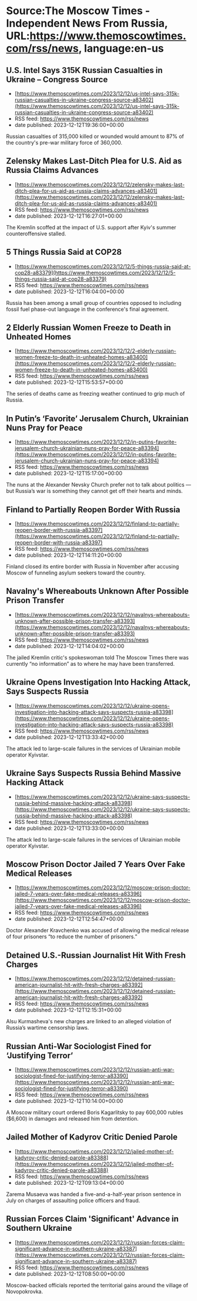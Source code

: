 # Source:The Moscow Times - Independent News From Russia, URL:https://www.themoscowtimes.com/rss/news, language:en-us

## U.S. Intel Says 315K Russian Casualties in Ukraine – Congress Source
 - [https://www.themoscowtimes.com/2023/12/12/us-intel-says-315k-russian-casualties-in-ukraine-congress-source-a83402](https://www.themoscowtimes.com/2023/12/12/us-intel-says-315k-russian-casualties-in-ukraine-congress-source-a83402)
 - RSS feed: https://www.themoscowtimes.com/rss/news
 - date published: 2023-12-12T19:36:00+00:00

Russian casualties of 315,000 killed or wounded would amount to 87% of the country's pre-war military force of 360,000.

## Zelensky Makes Last-Ditch Plea for U.S. Aid as Russia Claims Advances
 - [https://www.themoscowtimes.com/2023/12/12/zelensky-makes-last-ditch-plea-for-us-aid-as-russia-claims-advances-a83401](https://www.themoscowtimes.com/2023/12/12/zelensky-makes-last-ditch-plea-for-us-aid-as-russia-claims-advances-a83401)
 - RSS feed: https://www.themoscowtimes.com/rss/news
 - date published: 2023-12-12T16:27:01+00:00

The Kremlin scoffed at the impact of U.S. support after Kyiv's summer counteroffensive stalled.

## 5 Things Russia Said at COP28
 - [https://www.themoscowtimes.com/2023/12/12/5-things-russia-said-at-cop28-a83379](https://www.themoscowtimes.com/2023/12/12/5-things-russia-said-at-cop28-a83379)
 - RSS feed: https://www.themoscowtimes.com/rss/news
 - date published: 2023-12-12T16:04:00+00:00

Russia has been among a small group of countries opposed to including fossil fuel phase-out language in the conference's final agreement.

## 2 Elderly Russian Women Freeze to Death in Unheated Homes
 - [https://www.themoscowtimes.com/2023/12/12/2-elderly-russian-women-freeze-to-death-in-unheated-homes-a83400](https://www.themoscowtimes.com/2023/12/12/2-elderly-russian-women-freeze-to-death-in-unheated-homes-a83400)
 - RSS feed: https://www.themoscowtimes.com/rss/news
 - date published: 2023-12-12T15:53:57+00:00

The series of deaths came as freezing weather continued to grip much of Russia.

## In Putin’s ‘Favorite’ Jerusalem Church, Ukrainian Nuns Pray for Peace
 - [https://www.themoscowtimes.com/2023/12/12/in-putins-favorite-jerusalem-church-ukrainian-nuns-pray-for-peace-a83394](https://www.themoscowtimes.com/2023/12/12/in-putins-favorite-jerusalem-church-ukrainian-nuns-pray-for-peace-a83394)
 - RSS feed: https://www.themoscowtimes.com/rss/news
 - date published: 2023-12-12T15:17:00+00:00

The nuns at the Alexander Nevsky Church prefer not to talk about politics — but Russia’s war is something they cannot get off their hearts and minds.

## Finland to Partially Reopen Border With Russia
 - [https://www.themoscowtimes.com/2023/12/12/finland-to-partially-reopen-border-with-russia-a83397](https://www.themoscowtimes.com/2023/12/12/finland-to-partially-reopen-border-with-russia-a83397)
 - RSS feed: https://www.themoscowtimes.com/rss/news
 - date published: 2023-12-12T14:11:20+00:00

Finland closed its entire border with Russia in November after accusing Moscow of funneling asylum seekers toward the country.

## Navalny's Whereabouts Unknown After Possible Prison Transfer
 - [https://www.themoscowtimes.com/2023/12/12/navalnys-whereabouts-unknown-after-possible-prison-transfer-a83393](https://www.themoscowtimes.com/2023/12/12/navalnys-whereabouts-unknown-after-possible-prison-transfer-a83393)
 - RSS feed: https://www.themoscowtimes.com/rss/news
 - date published: 2023-12-12T14:04:02+00:00

The jailed Kremlin critic's spokeswoman told The Moscow Times there was currently “no information” as to where he may have been transferred.

## Ukraine Opens Investigation Into Hacking Attack, Says Suspects Russia
 - [https://www.themoscowtimes.com/2023/12/12/ukraine-opens-investigation-into-hacking-attack-says-suspects-russia-a83398](https://www.themoscowtimes.com/2023/12/12/ukraine-opens-investigation-into-hacking-attack-says-suspects-russia-a83398)
 - RSS feed: https://www.themoscowtimes.com/rss/news
 - date published: 2023-12-12T13:33:42+00:00

The attack led to large-scale failures in the services of Ukrainian mobile operator Kyivstar.

## Ukraine Says Suspects Russia Behind Massive Hacking Attack
 - [https://www.themoscowtimes.com/2023/12/12/ukraine-says-suspects-russia-behind-massive-hacking-attack-a83398](https://www.themoscowtimes.com/2023/12/12/ukraine-says-suspects-russia-behind-massive-hacking-attack-a83398)
 - RSS feed: https://www.themoscowtimes.com/rss/news
 - date published: 2023-12-12T13:33:00+00:00

The attack led to large-scale failures in the services of Ukrainian mobile operator Kyivstar.

## Moscow Prison Doctor Jailed 7 Years Over Fake Medical Releases
 - [https://www.themoscowtimes.com/2023/12/12/moscow-prison-doctor-jailed-7-years-over-fake-medical-releases-a83396](https://www.themoscowtimes.com/2023/12/12/moscow-prison-doctor-jailed-7-years-over-fake-medical-releases-a83396)
 - RSS feed: https://www.themoscowtimes.com/rss/news
 - date published: 2023-12-12T12:54:47+00:00

Doctor Alexander Kravchenko was accused of allowing the medical release of four prisoners “to reduce the number of prisoners.”

## Detained U.S.-Russian Journalist Hit With Fresh Charges
 - [https://www.themoscowtimes.com/2023/12/12/detained-russian-american-journalist-hit-with-fresh-charges-a83392](https://www.themoscowtimes.com/2023/12/12/detained-russian-american-journalist-hit-with-fresh-charges-a83392)
 - RSS feed: https://www.themoscowtimes.com/rss/news
 - date published: 2023-12-12T12:15:31+00:00

Alsu Kurmasheva's new charges are linked to an alleged violation of Russia’s wartime censorship laws.

## Russian Anti-War Sociologist Fined for ‘Justifying Terror’
 - [https://www.themoscowtimes.com/2023/12/12/russian-anti-war-sociologist-fined-for-justifying-terror-a83390](https://www.themoscowtimes.com/2023/12/12/russian-anti-war-sociologist-fined-for-justifying-terror-a83390)
 - RSS feed: https://www.themoscowtimes.com/rss/news
 - date published: 2023-12-12T10:14:00+00:00

A Moscow military court ordered Boris Kagarlitsky to pay 600,000 rubles ($6,600) in damages and released him from detention.

## Jailed Mother of Kadyrov Critic Denied Parole
 - [https://www.themoscowtimes.com/2023/12/12/jailed-mother-of-kadyrov-critic-denied-parole-a83388](https://www.themoscowtimes.com/2023/12/12/jailed-mother-of-kadyrov-critic-denied-parole-a83388)
 - RSS feed: https://www.themoscowtimes.com/rss/news
 - date published: 2023-12-12T09:13:04+00:00

Zarema Musaeva was handed a five-and-a-half-year prison sentence in July on charges of assaulting police officers and fraud.

## Russian Forces Claim 'Significant' Advance in Southern Ukraine
 - [https://www.themoscowtimes.com/2023/12/12/russian-forces-claim-significant-advance-in-southern-ukraine-a83387](https://www.themoscowtimes.com/2023/12/12/russian-forces-claim-significant-advance-in-southern-ukraine-a83387)
 - RSS feed: https://www.themoscowtimes.com/rss/news
 - date published: 2023-12-12T08:50:00+00:00

Moscow-backed officials reported the territorial gains around the village of Novopokrovka.


